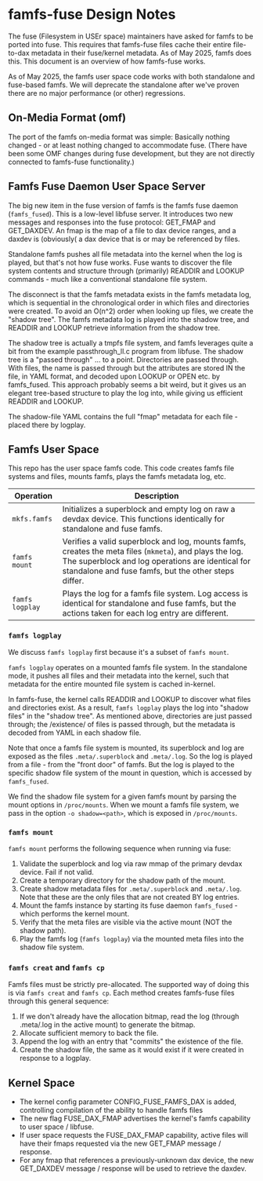 # famfs-fuse Design Notes

The fuse (Filesystem in USEr space) maintainers have asked for famfs to be ported into fuse.
This requires that famfs-fuse files cache their entire file-to-dax metadata in their fuse/kernel
metadata. As of May 2025, famfs does this. This document is an overview of how famfs-fuse works.

As of May 2025, the famfs user space code works with both standalone and fuse-based famfs.
We will deprecate the standalone after we've proven there are no major performance (or other)
regressions.

## On-Media Format (omf)

The port of the famfs on-media format was simple: Basically nothing changed - or at least nothing
changed to accommodate fuse. (There have been some OMF changes during fuse development, but they are
not directly connected to famfs-fuse functionality.)

## Famfs Fuse Daemon User Space Server

The big new item in the fuse version of famfs is the famfs fuse daemon (```famfs_fused```). This is
a low-level libfuse server. It introduces two new messages and responses into the fuse protocol:
GET_FMAP and GET_DAXDEV. An fmap is the map of a file to dax device ranges, and a daxdev is (obviously(
a dax device that is or may be referenced by files.

Standalone famfs pushes all file metadata into the kernel when the log is played, but that's not how
fuse works. Fuse wants to discover the file system contents and structure through (primarily)
READDIR and LOOKUP commands - much like a conventional standalone file system.

The disconnect is that the famfs metadata exists in the famfs metadata log, which is sequential in
the chronological order in which files and directories were created.
To avoid an O(n^2) order when looking up files, we create the "shadow tree".
The famfs metadata log is played into the shadow tree, and READDIR and LOOKUP retrieve information
from the shadow tree.

The shadow tree is actually a tmpfs file system, and famfs leverages quite a bit from the example
passthrough_ll.c program from libfuse. The shadow tree is a "passed through" ... to a point. Directories
are passed through. With files, the name is passed through but the attributes are stored IN the file,
in YAML format, and decoded upon LOOKUP or OPEN etc. by famfs_fused. This approach probably seems a bit weird,
but it gives us an elegant tree-based structure to play the log into, while giving us efficient
READDIR and LOOKUP.

The shadow-file YAML contains the full "fmap" metadata for each file - placed there by logplay.

## Famfs User Space
This repo has the user space famfs code. This code creates famfs file systems and files, mounts famfs, plays the famfs metadata
log, etc. 

| **Operation** | **Description** |
|-----------|-------------|
| ```mkfs.famfs```| Initializes a superblock and empty log on raw a devdax device. This functions identically for standalone and fuse famfs. |
| ```famfs mount``` | Verifies a valid superblock and log, mounts famfs, creates the meta files (```mkmeta```), and plays the log. The superblock and log operations are identical for standalone and fuse famfs, but the other steps differ. |
| ```famfs logplay``` | Plays the log for a famfs file system. Log access is identical for standalone and fuse famfs, but the actions taken for each log entry are different.|

### ```famfs logplay```
We discuss ```famfs logplay``` first because it's a subset of ```famfs mount```.

```famfs logplay``` operates on a mounted famfs file system. In the standalone mode,
it pushes all files and their metadata into the kernel, such that metadata for the entire
mounted file system is cached in-kernel.

In famfs-fuse, the kernel calls READDIR and LOOKUP to discover what files and directories exist. As a result,
```famfs logplay``` plays the log into "shadow files" in the "shadow tree". As mentioned
above, directories are just passed through; the /existence/ of files is passed through, but the
metadata is decoded from YAML in each shadow file.

Note that once a famfs file system is mounted, its superblock and log are exposed as the files
```.meta/.superblock``` and ```.meta/.log```. So the log is played from a file - from the "front door"
of famfs. But the log is played to the specific shadow file system of the mount in question, which
is accessed by ```famfs_fused```.

We find the shadow file system for a given famfs mount by parsing the mount options in ```/proc/mounts```.
When we mount a famfs file system, we pass in the option ```-o shadow=<path>```, which is exposed in
```/proc/mounts```.

### ```famfs mount```

```famfs mount``` performs the following sequence when running via fuse:

1. Validate the superblock and log via raw mmap of the primary devdax device. Fail if not valid.
2. Create a temporary directory for the shadow path of the mount.
3. Create shadow metadata files for ```.meta/.superblock``` and ```.meta/.log```. Note that these are the only files that are not created BY log entries.
4. Mount the famfs instance by starting its fuse daemon ```famfs_fused``` - which performs the kernel mount.
5. Verify that the meta files are visible via the active mount (NOT the shadow path).
6. Play the famfs log (```famfs logplay```) via the mounted meta files into the shadow file system.

### ```famfs creat``` and ```famfs cp```

Famfs files must be strictly pre-allocated. The supported way of doing this is via ```famfs creat```
and ```famfs cp```.  Each method creates famfs-fuse files through this general sequence:

1. If we don't already have the allocation bitmap, read the log (through .meta/.log in the active mount) to generate the bitmap.
2. Allocate sufficient memory to back the file.
3. Append the log with an entry that "commits" the existence of the file.
4. Create the shadow file, the same as it would exist if it were created in response to a logplay.

## Kernel Space

- The kernel config parameter CONFIG_FUSE_FAMFS_DAX is added, controlling compilation of the ability to handle famfs files
- The new flag FUSE_DAX_FMAP advertises the kernel's famfs capability to user space / libfuse.
- If user space requests the FUSE_DAX_FMAP capability, active files will have their fmaps requested via the new GET_FMAP message / response.
- For any fmap that references a previously-unknown dax device, the new GET_DAXDEV message / response will be used to retrieve the daxdev.
